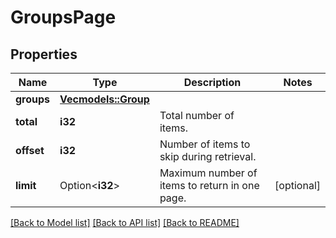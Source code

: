# GroupsPage

## Properties

Name | Type | Description | Notes
------------ | ------------- | ------------- | -------------
**groups** | [**Vec<models::Group>**](Group.md) |  | 
**total** | **i32** | Total number of items. | 
**offset** | **i32** | Number of items to skip during retrieval. | 
**limit** | Option<**i32**> | Maximum number of items to return in one page. | [optional]

[[Back to Model list]](../README.md#documentation-for-models) [[Back to API list]](../README.md#documentation-for-api-endpoints) [[Back to README]](../README.md)


